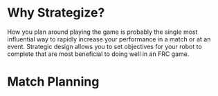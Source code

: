 # Why Strategize?
How you plan around playing the game is probably the single most influential way to rapidly increase your performance in a match or at an event. Strategic design allows you to set objectives for your robot to complete that are most beneficial to doing well in an FRC game.

# Match Planning

